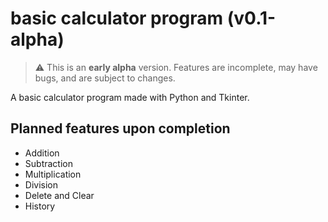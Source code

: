 # basic calculator program (v0.1-alpha)

> ⚠️ This is an **early alpha** version. Features are incomplete, may have bugs, and are subject to changes.

A basic calculator program made with Python and Tkinter.

## Planned features upon completion
- Addition
- Subtraction
- Multiplication
- Division
- Delete and Clear
- History
